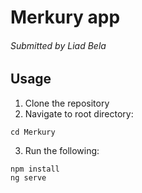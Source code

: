 # Merkury app

###### Submitted by Liad Bela

## Usage

1. Clone the repository
2. Navigate to root directory:
```
cd Merkury
```
3. Run the following:
```
npm install
ng serve
```
